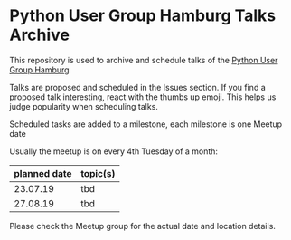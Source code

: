 # Python User Group Hamburg Talks Archive

This repository is used to archive and schedule talks of the [Python User Group Hamburg](https://www.meetup.com/Python-User-Group-Hamburg/)

Talks are proposed and scheduled in the Issues section. If you find a proposed talk interesting, react with the thumbs up emoji. This helps us judge popularity when scheduling talks.

Scheduled tasks are added to a milestone, each milestone is one Meetup date

Usually the meetup is on every 4th Tuesday of a month:

| planned date | topic(s)              |
|--------------|-----------------------|
|23.07.19      |tbd                    |
|27.08.19      |tbd                    |

Please check the Meetup group for the actual date and location details.
